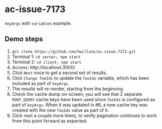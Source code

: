 # ac-issue-7173

`keyArgs` with `variables` example.

## Demo steps

1. `git clone https://github.com/hwillson/ac-issue-7173.git`
2. Terminal 1: `cd server; npm start`
3. Terminal 2: `cd client; npm start`
4. Access: http://localhost:3000/
5. Click `Next` once to get a second set of results.
6. Click `Change fooIds` to update the `fooIds` variable, which has been included as part of `keyArgs`.
7. The results will re-render, starting from the beginning.
8. Check the cache dump on-screen; you will see that 2 separate `ROOT_QUERY` cache keys have been used since `fooIds` is configured as part of `keyArgs`. When it was updated in #6, a new cache key was created with the new `fooIds` value as part of it.
9. Click next a couple more times, to verify pagination continues to work from this point forward as expected.
